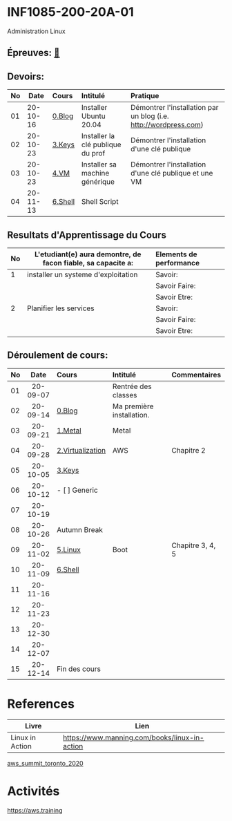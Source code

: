 # INF1085-200-20A-01
Administration Linux

## Épreuves: [:date:](.epreuves)

## Devoirs:

|No| Date   | Cours              | Intitulé                            |  Pratique                                                     |
|--|--------|:-------------------|:------------------------------------|:--------------------------------------------------------------|
|01|20-10-16| [0.Blog](./0.Blog) | Installer Ubuntu 20.04            | Démontrer l'installation par un blog (i.e. http://wordpress.com) |
|02|20-10-23| [3.Keys](./3.Keys/.scripts/Participation.md) | Installer la clé publique du prof | Démontrer l'installation d'une clé publique                   |
|03|20-10-23| [4.VM](4.VM)       | Installer sa machine générique    | Démontrer l'installation d'une clé publique et une VM         |
|04|20-11-13| [6.Shell](6.Shell) | Shell Script | |


## Resultats d'Apprentissage du Cours

|No|L'etudiant(e) aura demontre, de facon fiable, sa capacite a:      |          Elements de performance                               | 
|--|------------------------------------------------------------------|:---------------------------------------------------------------| 
| 1| installer un systeme d'exploitation                              | Savoir:                                                        | 
|  |                                                                  | Savoir Faire:                                                  | 
|  |                                                                  | Savoir Etre:                                                   | 
| 2| Planifier les services                                           | Savoir:                                                        | 
|  |                                                                  | Savoir Faire:                                                  | 
|  |                                                                  | Savoir Etre:                                                   | 

## Déroulement de cours:

|No| Date   | Cours                                          | Intitulé                                |  Commentaires     |
|--|:------:|:-----------------------------------------------|:----------------------------------------|:------------------|
|01|20-09-07|                                                | Rentrée des classes                     |                   |
|02|20-09-14|[0.Blog](./0.Blog)                              | Ma première installation.               |                   |
|03|20-09-21|[1.Metal](./1.Metal)                            | Metal                                   |                   |
|04|20-09-28|[2.Virtualization](./2.Virtualization)          | AWS                                     | Chapitre 2         |
|05|20-10-05|[3.Keys](./3.Keys)                              |                                         |                   |
|06|20-10-12|- [ ] Generic                                   |                                         |                   |
|07|20-10-19|                                                |                                         |                   |
|08|20-10-26| Autumn Break                                   |                                         |                   |
|09|20-11-02|[5.Linux](5.Linux)                              | Boot                                    | Chapitre 3, 4, 5  |
|10|20-11-09|[6.Shell](6.Shell)                              |                                         |                   |
|11|20-11-16|                                                |                                         |                   |
|12|20-11-23|                                                |                                         |                   |
|13|20-12-30|                                                |                                         |                   |
|14|20-12-07|                                                |                                         |                   |
|15|20-12-14| Fin des cours                                  |                                         |                   |

# References

| Livre          | Lien                                          |
|----------------|-----------------------------------------------|
| Linux in Action| https://www.manning.com/books/linux-in-action |

[aws_summit_toronto_2020](https://aws.amazon.com/events/summits/toronto/2020/)

# Activités

https://aws.training
